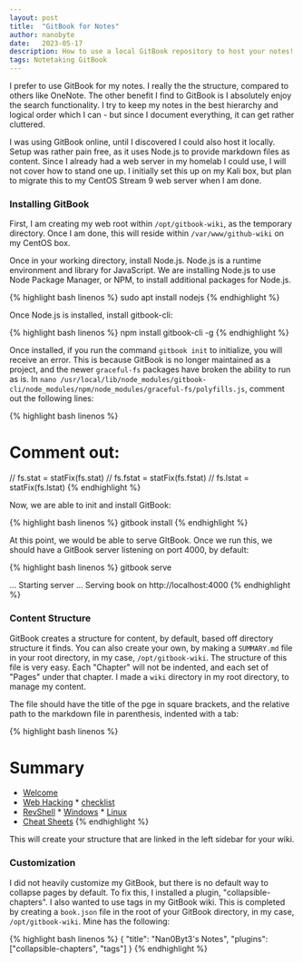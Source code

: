 ```yaml
---
layout: post
title:  "GitBook for Notes"
author: nanobyte
date:   2023-05-17
description: How to use a local GitBook repository to host your notes!
tags: Notetaking GitBook
---
```


I prefer to use GitBook for my notes. I really the the structure, compared to others like OneNote. The other benefit I find to GitBook is I absolutely enjoy the search functionality. I try to keep my notes in the best hierarchy and logical order which I can - but since I document everything, it can get rather cluttered.

I was using GitBook online, until I discovered I could also host it locally. Setup was rather pain free, as it uses Node.js to provide markdown files as content. Since I already had a web server in my homelab I could use, I will not cover how to stand one up. I initially set this up on my Kali box, but plan to migrate this to my CentOS Stream 9 web server when I am done.

<h3>Installing GitBook</h3>

First, I am creating my web root within `/opt/gitbook-wiki`, as the temporary directory. Once I am done, this will reside within `/var/www/github-wiki` on my CentOS box.

Once in your working directory, install Node.js. Node.js is a runtime environment and library for JavaScript. We are installing Node.js to use Node Package Manager, or NPM, to install additional packages for Node.js.

{% highlight bash linenos %} 
sudo apt install nodejs
{% endhighlight %}

Once Node.js is installed, install gitbook-cli:

{% highlight bash linenos %} 
npm install gitbook-cli -g
{% endhighlight %}

Once installed, if you run the command `gitbook init` to initialize, you will receive an error. This is because GitBook is no longer maintained as a project, and the newer `graceful-fs` packages have broken the ability to run as is. In `nano /usr/local/lib/node_modules/gitbook-cli/node_modules/npm/node_modules/graceful-fs/polyfills.js`, comment out the following lines:

{% highlight bash linenos %} 
# Comment out:
//  fs.stat = statFix(fs.stat)
//  fs.fstat = statFix(fs.fstat)
//  fs.lstat = statFix(fs.lstat)
{% endhighlight %}

Now, we are able to init and install GitBook:

{% highlight bash linenos %} 
gitbook install
{% endhighlight %}

At this point, we would be able to serve GItBook. Once we run this, we should have a GitBook server listening on port 4000, by default:

{% highlight bash linenos %} 
gitbook serve

...
Starting server ...
Serving book on http://localhost:4000
{% endhighlight %}

<h3>Content Structure</h3>

GitBook creates a structure for content, by default, based off directory structure it finds. You can also create your own, by making a `SUMMARY.md` file in your root directory, in my case, `/opt/gitbook-wiki`. The structure of this file is very easy. Each "Chapter" will not be indented, and each set of "Pages" under that chapter. I made a `wiki` directory in my root directory, to manage my content.

The file should have the title of the pge in square brackets, and the relative path to the markdown file in parenthesis, indented with a tab:

{% highlight bash linenos %} 
# Summary
* [Welcome](README.md)
* [Web Hacking](wiki/web-hacking/README.md)
        * [checklist](wiki/web-hacking/checklist.md)
* [RevShell](wiki/revshell/README.md)
        * [Windows](wiki/revshell/windows.md)
        * [Linux](wiki/revshell/linux.md)
* [Cheat Sheets](wiki/cheat-sheets/README.md)
{% endhighlight %}

This will create your structure that are linked in the left sidebar for your wiki.

<h3>Customization</h3>

I did not heavily customize my GitBook, but there is no default way to collapse pages by default. To fix this, I installed a plugin, "collapsible-chapters". I also wanted to use tags in my GitBook wiki. This is completed by creating a `book.json` file in the root of your GitBook directory, in my case, `/opt/gitbook-wiki`. Mine has the following:

{% highlight bash linenos %} 
{
    "title": "Nan0Byt3's Notes",
    "plugins": ["collapsible-chapters",
     "tags"]
}
{% endhighlight %}
